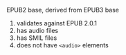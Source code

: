 EPUB2 base, derived from EPUB3 base

1. validates against EPUB 2.0.1
2. has audio files
3. has SMIL files
4. does not have `<audio>` elements

